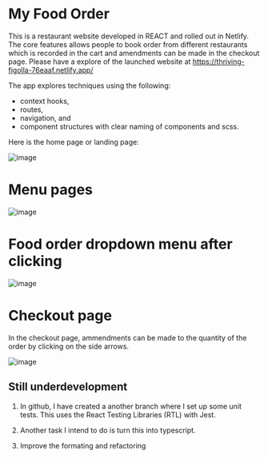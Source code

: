 # My Food Order

This is a restaurant website developed in REACT and rolled out in Netlify.
The core features allows people to book order from different restaurants which is recorded in the cart and amendments can be made in the checkout page. Please have a explore of the launched website at https://thriving-figolla-76eaaf.netlify.app/

The app explores techniques using the following:
- context hooks,
- routes,
- navigation, and
- component structures with clear naming of components and scss.

Here is the home page or landing page:

![image](https://user-images.githubusercontent.com/104385712/226126667-501548f7-5a6e-4256-b0f3-448a9937db26.png)

# Menu pages

![image](https://user-images.githubusercontent.com/104385712/226127822-14d0598e-1b2a-4c29-a6ac-1ee4fd150803.png)


# Food order dropdown menu after clicking

![image](https://user-images.githubusercontent.com/104385712/226127953-1c1c559f-1de6-458f-b2c3-e2fc06dea515.png)

# Checkout page

In the checkout page, ammendments can be made to the quantity of the order by clicking on the side arrows.

![image](https://user-images.githubusercontent.com/104385712/226128129-ea736a8e-f667-414c-9301-a24a5e59c92c.png)


## Still underdevelopment

1) In github, I have created a another branch where I set up some unit tests. This uses the React Testing Libraries (RTL) with Jest. 

2) Another task I intend to do is turn this into typescript.

3) Improve the formating and refactoring

